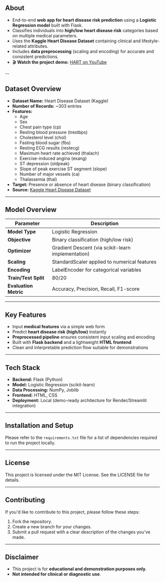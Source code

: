 ## **About**
- End-to-end **web app for heart disease risk prediction** using a **Logistic Regression model** built with Flask.  
- Classifies individuals into **high/low heart disease risk** categories based on multiple medical parameters.  
- Uses the **Kaggle Heart Disease Dataset** containing clinical and lifestyle-related attributes.  
- Includes **data preprocessing** (scaling and encoding) for accurate and consistent predictions.  
- 🎬 **Watch the project demo:** [HART on YouTube](https://www.youtube.com/watch?v=Qbb6hJWcU1s)

--

## **Dataset Overview**
- **Dataset Name:** Heart Disease Dataset (Kaggle)  
- **Number of Records:** ~303 entries  
- **Features:**  
  - Age  
  - Sex  
  - Chest pain type (cp)  
  - Resting blood pressure (trestbps)  
  - Cholesterol level (chol)  
  - Fasting blood sugar (fbs)  
  - Resting ECG results (restecg)  
  - Maximum heart rate achieved (thalach)  
  - Exercise-induced angina (exang)  
  - ST depression (oldpeak)  
  - Slope of peak exercise ST segment (slope)  
  - Number of major vessels (ca)  
  - Thalassemia (thal)  
- **Target:** Presence or absence of heart disease (binary classification)  
- **Source:** [Kaggle Heart Disease Dataset](https://www.kaggle.com/datasets/johnsmith88/heart-disease-dataset)

---

## **Model Overview**

| Parameter                     | Description                                                                 |
|-------------------------------|-----------------------------------------------------------------------------|
| **Model Type**                 | Logistic Regression                                                        |
| **Objective**                  | Binary classification (high/low risk)                                      |
| **Optimizer**                  | Gradient Descent (via scikit-learn implementation)                         |
| **Scaling**                    | StandardScaler applied to numerical features                               |
| **Encoding**                   | LabelEncoder for categorical variables                                     |
| **Train/Test Split**           | 80/20                                                                      |
| **Evaluation Metric**          | Accuracy, Precision, Recall, F1-score                                      |

---

## **Key Features**
- Input **medical features** via a simple web form  
- Predict **heart disease risk (high/low)** instantly  
- **Preprocessed pipeline** ensures consistent input scaling and encoding  
- Built with **Flask backend** and a lightweight **HTML frontend**  
- Clean and interpretable prediction flow suitable for demonstrations  

---

## **Tech Stack**
- **Backend:** Flask (Python)  
- **Model:** Logistic Regression (scikit-learn)  
- **Data Processing:** NumPy, Joblib  
- **Frontend:** HTML, CSS  
- **Deployment:** Local (demo-ready architecture for Render/Streamlit integration)  

---

## **Installation and Setup**
Please refer to the `requirements.txt` file for a list of dependencies required to run the project locally.

---

## **License**
This project is licensed under the MIT License. See the LICENSE file for details.

---

## **Contributing**
If you'd like to contribute to this project, please follow these steps:  
1. Fork the repository.  
2. Create a new branch for your changes.  
3. Submit a pull request with a clear description of the changes you've made.

---

## **Disclaimer**
- This project is for **educational and demonstration purposes only**.  
- **Not intended for clinical or diagnostic use**.  
